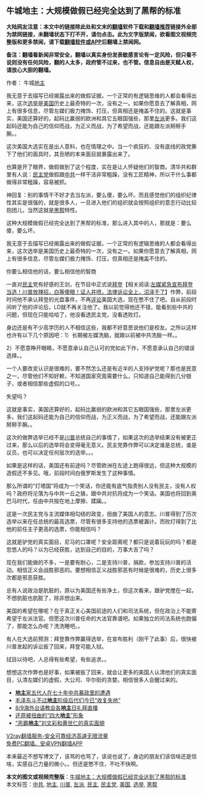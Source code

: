  <h2>牛城地主：大规模做假已经完全达到了黑帮的标准</h2> <p class="notice"><b>大陆网友注意：本文中的链接除此处和文末的<a href="https://github.com/bannedbook/fanqiang" >翻墙</a>软件下载和<a href="https://github.com/killgcd/justmysocks/blob/master/README.md">翻墙推荐</a>链接外全部为禁网链接，未翻墙状态下打不开，请勿点击。此为文字版禁闻，欲看图文视频完整版和更多禁闻，请下载<a href="https://github.com/bannedbook/fanqiang">翻墙软件或APP</a>后翻墙上禁闻网。</p><p>备注：翻墙看新闻非常安全，翻墙以真实身份发表敏感言论有一定风险，但只看不说则没有任何风险，翻的人太多，政府管不过来，也不管。信息自由是天赋人权，请放心大胆的翻墙。</b></p>  <div class="entry"> <p>作者： 牛城<a href="https://www.bannedbook.org/bnews/tag/%e5%9c%b0%e4%b8%bb/" class="st_tag internal_tag" rel="tag" title="标签 地主 下的日志">地主</a></p> <p id="summary">我无意于去描写已经揭露出来的做假证据，一个正常的有逻辑思维的人都会看得出来，这次<a href="https://www.bannedbook.org/bnews/tag/%e9%80%89%e4%b8%be/" class="st_tag internal_tag" rel="tag" title="标签 选举 下的日志">选举</a>是<a href="https://www.bannedbook.org/bnews/tag/%e7%be%8e%e5%9b%bd/" class="st_tag internal_tag" rel="tag" title="标签 美国 下的日志">美国</a>历史上最奇特的一次，没有之一。如果你愿意去了解真相，网上有很多信息，尽管左媒们极力掩饰、打压，但真相还是掩盖不住的。这就是事实，美国还算好的，起码比赢弱的欧洲和其它五眼国强些，那里<a href="https://www.bannedbook.org/bnews/tag/%e5%b7%a6%e6%b4%be/" class="st_tag internal_tag" rel="tag" title="标签 左派 下的日志">左派</a>更多。我们这起码还能为自己的信仰而战，为正义而战，为了希望而战，还能跟左派掰掰手腕。。</p> <p>这次美国大选实在是出人意料，也在情理之中。当一个疯狂的、没有底线的政党撕下了他们的面具时，其丑陋的本来面目就暴露出来了。</p> <p>也算是开了眼界，做假做到了这个程度，实在是让人怀疑他们的智商。清华共和群里有人说：<a href="https://www.bannedbook.org/bnews/tag/%e6%b0%91%e4%b8%bb%e5%85%9a/" class="st_tag internal_tag" rel="tag" title="标签 民主党 下的日志">民主党</a>做假跟<a href="https://www.bannedbook.org/bnews/tag/%e4%b8%ad%e5%85%b1/" class="st_tag internal_tag" rel="tag" title="标签 中共 下的日志">中共</a>一样干活非常粗躁，没有工匠精神，所以干什么事都做得非常粗躁，容易被抓。</p> <p>神回复：别的事情干不好才去当左派，要么傻，要么坏。而且感觉他们的组织纪律性其实是很强的，就是很多人，一旦进入他们的组织就会按照组织的意志行动比较抱团儿，当然这就是<a href="https://www.bannedbook.org/bnews/tag/%E9%BB%91%E5%B8%AE/" class="st_tag internal_tag" rel="tag" title="标签 黑帮 下的日志">黑帮</a>特性。</p> <p>这种大规模做假已经完全达到了黑帮的标准，那么进入其中的人，那就是：要么傻，要么坏。</p> <p>我无意于去描写已经揭露出来的做假证据，一个正常的有逻辑思维的人都会看得出来，这次选举是美国历史上最奇特的一次，没有之一。如果你愿意去了解真相，网上有很多信息，尽管左媒们极力掩饰、打压，但真相还是掩盖不住的。</p>  <p></p> <p>你要么相信他的话，要么相信他的智商</p> <p>一直对<a href="https://www.bannedbook.org/bnews/tag/%e6%b0%91%e4%b8%bb/" class="st_tag internal_tag" rel="tag" title="标签 民主 下的日志">民主</a>党有好感的王剑，在节目中正式说<span class='wp_keywordlink'><a href="https://www.bannedbook.org/bnews/comments/20201018/1415809.html" title="“硬盘门”再爆：拿中共华信10％股的“大人物”正是拜登" target="_blank">拜登</a></span>【相关阅读:<a href='https://www.bannedbook.org/bnews/bannedvideo/20201108/1427782.html' target='_blank'>左媒紧急宣布拜登当选！川普放辣招，白等傻眼！证人井喷，法律诉讼全上，沼泽干了</a>】作弊，前段时间他不承认拜登的光盘事件，不再<span class='wp_keywordlink_affiliate'><a href="https://www.bannedbook.org/bnews/comments/" title="新闻评论" target="_blank">评论</a></span>美国大选，现在憋不住了吧。自从前段时间听了他的评论后，LD就不再关注他了。我以前觉得他还不错，能看到些中共的问题，但现在只能哈哈了，他没看透民主党，没看透败灯。</p> <p>身边还是有不少高学历的人不相信这些，我都不好意思说他们是校友。之所以这样也许有以下几个原因吧：1）长期被左媒洗脑，就跟以前被中共洗脑一样。。</p> <p>2）不愿意睁开眼睛，不愿意承认自己认可的党如此下作，不愿意承认自己的错误选择。。</p> <p>一个人要改变认识是很难的，要不然怎么还是有近半的人支持驴党呢？那也是民意之一，尽管他们不知好赖，不知道国家究竟需要什么，只知道自己能得到几分银子，或者相信那些虚假的口号。。</p> <p>失望吗？</p>  <p>这就是事实，美国还算好的，起码比赢弱的欧洲和其它五眼国强些，那里左派更多。我们这起码还能为自己的信仰而战，为正义而战，为了希望而战，还能跟左派掰掰手腕。。</p> <p>这次的做弊选举已经不是<a href="https://www.bannedbook.org/bnews/tag/%e5%b7%9d%e6%99%ae/" class="st_tag internal_tag" rel="tag" title="标签 川普 下的日志">川普</a>总统自己的事情了，如果这次的选举结果没有被更正过来，那么以后的选举将会变得毫无意义。民主党靠作弊可以决定谁是总统，谁是议员，也可以决定任何层次的选举。。。</p> <p>如果是这样的话，美国还有前途吗？尽管欧洲在左途上跑得很远，但这种大规模的造假还不多见。哦，前段时间白俄罗斯发生了这种事情。</p> <p>那么所谓的“灯塔国”将成为一个笑话，你还能有底气指责别人没有民主，没有人权吗？政府将沦落为与中共一丘之貉，跟中共对抗将成为一个笑话。美国也将回到奥巴马时代，任由中共按在地上摩擦、蹂躏。。</p> <p>这是一次民主党与主流媒体相勾结的政变，扭曲了美国人的意志。川普得到了历次选举以来在任总统的最高选票，尽管有很多支持他的选票被漏计。而败灯得到了比他的前任主子更高的选票，你能相信吗？</p> <p></p> <p>这就是驴党的真实面目，尼马的口罩呢？安全距离呢？都只是说着玩玩的吗？都是忽悠人的吗？以为已经获胜，达到自己的目的，万事大吉了吗？</p>  <p>现在我们能做的不多，一是要有耐心，二是支持川普，捐款，参加支持川普的活动。相信正义会战胜邪恶的。要想相信正义战胜邪恶有时候是很难的，历史上很多次都是邪恶获胜。</p> <p>总有人说政治是肮脏的，原以为美国还有些净土，但这次看来，跟驴党搅在一起，不想肮脏也肮脏了，除非想出来。</p> <p>美国的希望在哪呢？在于真正关心美国前途的人们和司法系统，但在政治上不能寄希望于左派法官。但愿这次川普任命的大法官靠谱吧。如果独立的司法系统也跑偏了，那能怎么办呢？洗洗睡吧。。</p> <p>有人在大选前预测：拜登靠作弊赢得选举，在宣布胜利（刚干了此事）后，很快被川普发起的诉讼扳了回来，拜登可能入狱。</p> <p>拭目以待吧，人总得有些希望，有些追求。。</p> <p>想想这次作弊也是好事，如果被扳了回来，就会让更多的美国人认清他们的真实面目，认清左媒们的虚假，大公司、华尔街的贪婪。相信很多人会醒过来的。</p> <ul class='op-related-articles' title='相关阅读'> <li><a href='https://www.bannedbook.org/bnews/comments/20201022/1418018.html' target='_blank'><b>地主</b>家五代人在七十年中共暴政里的遭遇</a></li> <li><a href='https://www.bannedbook.org/bnews/headline/20200926/1403560.html' target='_blank'>毛泽东斗不过<b>地主</b>阶级后代们今已“收复失地”</a></li> <li><a href='https://www.bannedbook.org/bnews/taiwannews/20200809/1376969.html' target='_blank'>8/9海外台语教会各<b>地主</b>日礼拜直播</a></li> <li><a href='https://www.bannedbook.org/bnews/comments/20200722/1371944.html' target='_blank'>还原被扭曲的“四大<b>地主</b>”形象</a></li> <li><a href='https://www.bannedbook.org/bnews/comments/20200604/1370874.html' target='_blank'>“恶霸<b>地主</b>”刘文彩和黄世仁的真实面貌</a></li> </ul> <p class="texttj"> <a href="https://www.bannedbook.org/forum23/topic22702.html" target="_blank">V2ray翻墙服务-安全可靠经济高速无限流量</a><br/> <a href="https://github.com/bannedbook/fanqiang/wiki/%E7%A6%81%E9%97%BB%E7%BD%91%E5%AE%89%E5%8D%93%E7%BF%BB%E5%A2%99%E6%96%B0%E9%97%BBAPP" target="_blank">免费PC翻墙、安卓VPN翻墙APP</a></p><p>本来最近不想写博文了，该骂的也骂了，该说也说了，身边的朋友们该信啥还是信啥，实感自己力量的微小。。但还是憋不住，不吐不快啊。</p> <a name='sharetosocial'></a>       <div><b>本文的图文或视频完整版</b>：<a href='https://www.bannedbook.org/bnews/comments/20201110/1428759.html'>牛城地主：大规模做假已经完全达到了黑帮的标准</a></div>  </div><!--END ENTRY--> <div class="postfooter"> <div>本文标签：<a href="https://www.bannedbook.org/bnews/tag/%e4%b8%ad%e5%85%b1/" rel="tag">中共</a>, <a href="https://www.bannedbook.org/bnews/tag/%e5%9c%b0%e4%b8%bb/" rel="tag">地主</a>, <a href="https://www.bannedbook.org/bnews/tag/%e5%b7%9d%e6%99%ae/" rel="tag">川普</a>, <a href="https://www.bannedbook.org/bnews/tag/%e5%b7%a6%e6%b4%be/" rel="tag">左派</a>, <a href="https://www.bannedbook.org/bnews/tag/%e6%b0%91%e4%b8%bb/" rel="tag">民主</a>, <a href="https://www.bannedbook.org/bnews/tag/%e6%b0%91%e4%b8%bb%e5%85%9a/" rel="tag">民主党</a>, <a href="https://www.bannedbook.org/bnews/tag/%e7%be%8e%e5%9b%bd/" rel="tag">美国</a>, <a href="https://www.bannedbook.org/bnews/tag/%e9%80%89%e4%b8%be/" rel="tag">选举</a>, <a href="https://www.bannedbook.org/bnews/tag/%E9%BB%91%E5%B8%AE/" rel="tag">黑帮</a></div>  </div><!--END POSTFOOTER--> 